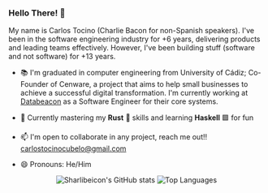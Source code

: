 ### Hello There! 🥓 

My name is Carlos Tocino (Charlie Bacon for non-Spanish speakers). I've been in the software engineering industry for +6 years, delivering products and leading teams effectively. However, I've been building stuff (software and not software) for +13 years.

- 📚 I'm graduated in computer engineering from University of Cádiz; Co-Founder of Cenware, a project that aims to help small businesses to achieve a successful digital transformation. I'm currently working at [Databeacon](https://databeacon.aero/) as a Software Engineer for their core systems.

- 🌱 Currently mastering my **Rust** 🦀 skills and learning **Haskell** 🟪 for fun
- 📫 I'm open to collaborate in any project, reach me out!! carlostocinocubelo@gmail.com
- 😄 Pronouns: He/Him

<div align="center">
  <img src="https://github-readme-stats.vercel.app/api?username=sharlibeicon&show_icons=true&theme=tokyonight" alt="Sharlibeicon's GitHub stats">
  <img src="https://github-readme-stats.vercel.app/api/top-langs/?username=sharlibeicon&layout=compact&theme=tokyonight&hide=php" alt="Top Languages">
</div>
